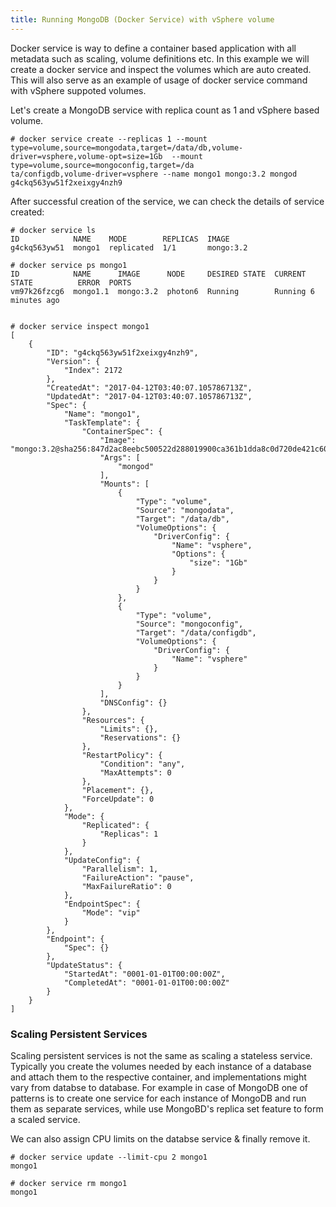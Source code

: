 ```yaml
---
title: Running MongoDB (Docker Service) with vSphere volume
---
```


Docker service is way to define a container based application with all metadata such as scaling, volume definitions etc. In this example we will create a docker service and inspect the volumes which are auto created. This will also serve as an example of usage of docker service command with vSphere suppoted volumes.

Let's create a MongoDB service with replica count as 1 and vSphere based volume.
```
# docker service create --replicas 1 --mount type=volume,source=mongodata,target=/data/db,volume-driver=vsphere,volume-opt=size=1Gb  --mount type=volume,source=mongoconfig,target=/da
ta/configdb,volume-driver=vsphere --name mongo1 mongo:3.2 mongod
g4ckq563yw51f2xeixgy4nzh9
```

After successful creation of the service, we can check the details of service created:

```
# docker service ls
ID            NAME    MODE        REPLICAS  IMAGE
g4ckq563yw51  mongo1  replicated  1/1       mongo:3.2

# docker service ps mongo1
ID            NAME      IMAGE      NODE     DESIRED STATE  CURRENT STATE          ERROR  PORTS
vm97k26fzcg6  mongo1.1  mongo:3.2  photon6  Running        Running 6 minutes ago


# docker service inspect mongo1
[
    {
        "ID": "g4ckq563yw51f2xeixgy4nzh9",
        "Version": {
            "Index": 2172
        },
        "CreatedAt": "2017-04-12T03:40:07.105786713Z",
        "UpdatedAt": "2017-04-12T03:40:07.105786713Z",
        "Spec": {
            "Name": "mongo1",
            "TaskTemplate": {
                "ContainerSpec": {
                    "Image": "mongo:3.2@sha256:847d2ac8eebc500522d288019900ca361b1dda8c0d720de421c60165b8001a6c",
                    "Args": [
                        "mongod"
                    ],
                    "Mounts": [
                        {
                            "Type": "volume",
                            "Source": "mongodata",
                            "Target": "/data/db",
                            "VolumeOptions": {
                                "DriverConfig": {
                                    "Name": "vsphere",
                                    "Options": {
                                        "size": "1Gb"
                                    }
                                }
                            }
                        },
                        {
                            "Type": "volume",
                            "Source": "mongoconfig",
                            "Target": "/data/configdb",
                            "VolumeOptions": {
                                "DriverConfig": {
                                    "Name": "vsphere"
                                }
                            }
                        }
                    ],
                    "DNSConfig": {}
                },
                "Resources": {
                    "Limits": {},
                    "Reservations": {}
                },
                "RestartPolicy": {
                    "Condition": "any",
                    "MaxAttempts": 0
                },
                "Placement": {},
                "ForceUpdate": 0
            },
            "Mode": {
                "Replicated": {
                    "Replicas": 1
                }
            },
            "UpdateConfig": {
                "Parallelism": 1,
                "FailureAction": "pause",
                "MaxFailureRatio": 0
            },
            "EndpointSpec": {
                "Mode": "vip"
            }
        },
        "Endpoint": {
            "Spec": {}
        },
        "UpdateStatus": {
            "StartedAt": "0001-01-01T00:00:00Z",
            "CompletedAt": "0001-01-01T00:00:00Z"
        }
    }
]
```

<div class="panel panel-info">
  <div class="panel-heading">
    <h3 class="panel-title">Scaling Persistent Services</h3>
  </div>
  <div class="panel-body">
    Scaling persistent services is not the same as scaling a stateless service. Typically you create the volumes needed by each instance of a database and attach them to the respective container, and implementations might vary from databse to database. For example in case of MongoDB one of patterns is to create one service for each instance of MongoDB and run them as separate services, while use MongoBD's replica set feature to form a scaled service.
  </div>
</div>

We can also assign CPU limits on the databse service & finally remove it.

```
# docker service update --limit-cpu 2 mongo1
mongo1

# docker service rm mongo1
mongo1
```
